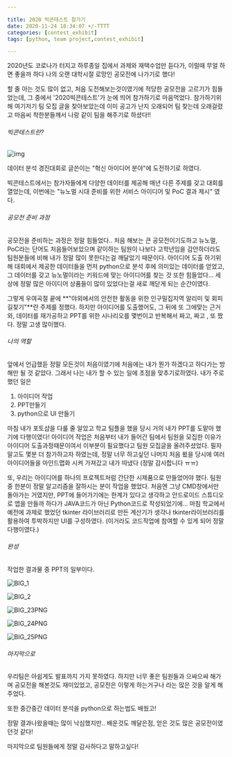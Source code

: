 ```yaml
---

title: 2020 빅콘테스트 참가기
date: 2020-11-24 18:34:07 +/-TTTT
categories: [contest_exhibit]
tags: [python, team project,contest_exhibit] 

---
```



2020년도 코로나가 터지고 하루종일 집에서 과제와 재택수업만 듣다가, 이럴때 무얼 하면 좋을까 하다 나의 오랜 대학시절 로망인 공모전에 나가기로 했다!

할 줄 아는 것도 많이 없고, 처음 도전해보는것이였기에 적당한 공모전을 고르기가 힘들었는데, 그 중에서 '2020빅콘테스트'가 눈에 띄어 참가하기로 마음먹었다. 참가하기위해 여기저기 팀 모집 글을 찾아보았는데 이미 공고가 난지 오래되어 팀 찾는데 오래걸렸고 마음씨 착한분들께서 나랑 같이 팀을 해주기로 하셨다!!



###### 빅콘테스트란?

![img](https://storage1.ilyo.co.kr/contents/article/images/2020/0720/1595238756169287.jpg)

데이터 분석 경진대회로 글쓴이는 "혁신 아이디어 분야"에 도전하기로 하였다.

빅콘테스트에서는 참가자들에게 다양한 데이터를 제공해 매년 다른 주제를 갖고 대회를 열었는데, 이번에는 "뉴노멀 시대 준비를 위한 서비스 아이디어 및 PoC 결과 제시" 였다.



###### 공모전 준비 과정

 공모전을 준비하는 과정은 정말 힘들었다.. 처음 해보는 큰 공모전이기도하고 뉴노멀, PoC라는 단어도 처음들어보았으며 같이하는 팀원이 나보다 고학년임을 감안하더라도 팀원분들에 비해 내가 정말 많이 못한다는걸 깨달았기 때문이다. 아이디어 도출 하기위해 대회에서 제공한 데이터들을 먼저 python으로 분석 후에 의미있는 데이터를 얻었고,  그 데이터를 갖고 뉴노멀이라는 키워드에 맞는 아이디어를 찾는 것 또한 힘들었다... 세상에 정말 많은 아이디어 상품들이 많이 있었다는걸 새로 깨닫게 되는 순간이였다.

 그렇게 우여곡절 끝에 **"야외에서의 안전한 활동을 위한 인구밀집지역 알리미 및 회피 길찾기"**란 주제를 정했다. 하지만 아이디어를 도출했어도, 그 뒤에 또 그에맞는 근거와, 데이터를 재가공하고 PPT를 위한 시나리오를 몇번이고 반복해서 짜고, 짜고 , 또 짰다. 정말 고생 많이했다.

 

###### 나의 역할

앞에서 언급했듣 정말 모든것이 처음이였기에 처음에는 내가 뭔가 하겠다고 하다가는 방해만 될 것 같았다. 그래서 나는 내가 할 수 있는 일에 초점을 맞추기로하였다. 내가 주로 했던 일은

1. 아이디어 작업
2. PPT만들기
3. python으로 UI 만들기

마침 내가 포토샵을 다룰 줄 알았고 학교 팀플을 했을 당시 거의 내가 PPT를 도맡아 했기에 다행이였다! 아이디어 작업은 처음부터 내가 들어간 팀에서 팀원을 모집한 이유가 아이디어 도출과정때문이여서 이부분이 필요했다고 팀원 모집글을 올려주셨었다. 필자말고도 몇분 더 참가하고자 하였는데, 정말 너무 하고싶던 나머지 처음 뵜을 당시에 여러 아이디어들을 마인드맵화 시켜 가져갔고 내가 따냈다 (정말 감사합니다 ㅠㅠ)

또, 우리는 아이디어를 하나의 프로젝트처럼 간단한 시제품으로 만들었어야 했다. 팀원중 한분이 정말 알고리즘을 잘하시는 분이 작업을 했었다.  처음엔 그냥 CMD창에서만 돌아가는 거였지만, PPT에 들어가기에는 한계가 있다고 생각하고 안드로이드 스튜디오로 앱을 만들까 하다가 JAVA코드가 아닌 Python코드로 작성되었기에... 마침 학교에서 예전에 과제로 했었던 tkinter 라이브러리로 만든 계산기가 생각나 tkinter라이브러리를 활용하여 투박하지만 UI를 구성하였다. (이거라도 코드작업에 참여할 수 있게 되어 정말 다행이였다.)



###### 완성

작업한 결과물 중 PPT의 일부이다.

![BIG_1](E:\kikiplus1.github.io\assets\postimg\BIG_1.PNG)

![BIG_2](E:\kikiplus1.github.io\assets\postimg\BIG_2.PNG)

![BIG_23PNG](E:\kikiplus1.github.io\assets\postimg\BIG_23PNG.PNG)

![BIG_24PNG](E:\kikiplus1.github.io\assets\postimg\BIG_24PNG.PNG)

![BIG_25PNG](E:\kikiplus1.github.io\assets\postimg\BIG_25PNG.PNG)



###### 마지막으로

우리팀은 아쉽게도 발표까지 가지 못하였다. 하지만 너무 좋은 팀원들과 으쌰으쌰 해가며 공모전을 해본것도 재미있었고, 공모전은 이렇게 하는거구나 라는 많은 것을 알게 해주었다. 

또한 중간중간 데이터 분석을 python으로 하는법도 배웠고! 

정말 결과나왔을때는 많이 낙심했지만..  배운것도 깨달은점, 얻은 것도 많은 공모전이였던것 같다!

마지막으로 팀원들에게 정말 감사하다고 말하고싶다!







